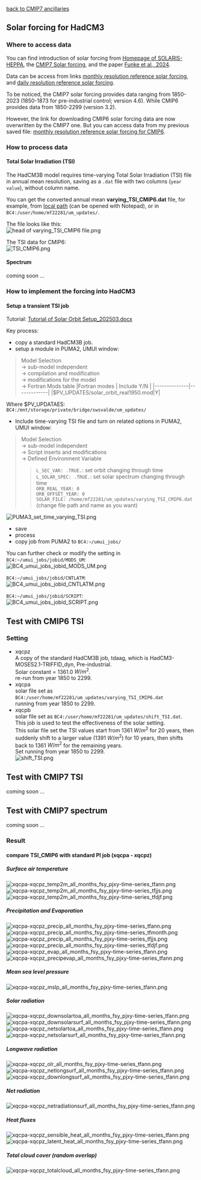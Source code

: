 [back to CMIP7 ancillaries](CMIP7_ancillaries.md)

## Solar forcing for HadCM3

### Where to access data
You can find introduction of solar forcing from [Homepage of SOLARIS-HEPPA](https://www.solarisheppa.kit.edu/index.php), the [CMIP7 Solar forcing](https://www.solarisheppa.kit.edu/75.php), and the paper [Funke et al., 2024](https://gmd.copernicus.org/articles/17/1217/2024/).

Data can be access from links [monthly resolution reference solar forcing](https://cloud.iaa.es/index.php/s/n7cacmRBjk5Gb8f), and [daily resolution reference solar forcing](https://cloud.iaa.es/index.php/s/nJFTPcnFwZ3smTo).


To be noticed, the CMIP7 solar forcing provides data ranging from 1850-2023 (1850-1873 for pre-industrial control; version 4.6). While CMIP6 provides data from 1850-2299 (version 3.2).

However, the link for downloading CMIP6 solar forcing data are now overwritten by the CMIP7 one. But you can access data from my previous saved file: [monthly resolution reference solar forcing for CMIP6](Attachments/CMIP7_fcg_solar/solarforcing-ref-mon_input4MIPs_solar_CMIP_SOLARIS-HEPPA-3-2_gn_18500101-22991231.nc).

### How to process data

#### Total Solar Irradiation (TSI)
The HadCM3B model requires time-varying Total Solar Irradiation (TSI) file in annual mean resolution, saving as a `.dat` file with two columns (`year value`), without column name.

You can get the converted annual mean **varying_TSI_CMIP6.dat** file, for example, from [local path](Attachments/CMIP7_fcg_solar/varying_TSI_CMIP6.dat) (can be opened with Notepad), or in `BC4:/user/home/mf22281/um_updates/`.

The file looks like this:  
![head of varying_TSI_CMIP6 file.png](<Attachments/CMIP7_fcg_solar/head of varying_TSI_CMIP6 file.png>)

The TSI data for CMIP6:  
![TSI_CMIP6.png](Attachments/CMIP7_fcg_solar/TSI_CMIP6.png)

#### Spectrum
coming soon ...

### How to implement the forcing into HadCM3

#### Setup a transient TSI job
Tutorial: [Tutorial of Solar Orbit Setup_202503.docx](<Attachments/CMIP7_fcg_solar/Tutorial of Solar Orbit Setup_202503.docx>)


Key process:
- copy a standard HadCM3B job. 
- setup a module in PUMA2, UMUI window:



> Model Selection  
-> sub-model independent  
-> compilation and modification  
-> modifications for the model  
-> Fortran Mods table
> |Fortran modes | Include Y/N |
> |--------------|-------------|
> |$PV_UPDATES/solar_orbit_real1950.mod|Y|


Where $PV_UPDATAES: `BC4:/mnt/storage/private/bridge/swsvalde/um_updates/`

- Include time-varying TSI file and turn on related options in PUMA2, UMUI window:
> Model Selection  
-> sub-model independent  
-> Script inserts and modifications  
-> Defined Environment Variable  
>> `L_SEC_VAR: .TRUE.`: set orbit changing through time  
>> `L_SOLAR_SPEC: .TRUE.`: set solar spectrum changing through time  
>> `ORB_REAL_YEAR: 0`  
>> `ORB_OFFSET_YEAR: 0`  
>> `SOLAR_FILE: /home/mf22281/um_updates/varying_TSI_CMIP6.dat` (change file path and name as you want)

![PUMA3_set_time_varying_TSI.png](Attachments/CMIP7_fcg_solar/PUMA3_set_time_varying_TSI.png)

- save
- process
- copy job from PUMA2 to `BC4:~/umui_jobs/`

You can further check or modify the setting in
`BC4:~/umui_jobs/jobid/MODS_UM`:  
![BC4_umui_jobs_jobid_MODS_UM.png](Attachments/CMIP7_fcg_solar/BC4_umui_jobs_jobid_MODS_UM.png)

`BC4:~/umui_jobs/jobid/CNTLATM`:  
![BC4_umui_jobs_jobid_CNTLATM.png](Attachments/CMIP7_fcg_solar/BC4_umui_jobs_jobid_CNTLATM.png)

`BC4:~/umui_jobs/jobid/SCRIPT`:  
![BC4_umui_jobs_jobid_SCRIPT.png](Attachments/CMIP7_fcg_solar/BC4_umui_jobs_jobid_SCRIPT.png)


## Test with CMIP6 TSI
### Setting
- xqcpz  
	A copy of the standard HadCM3B job, tdaag, which is HadCM3-MOSES2.1-TRIFFID_dyn, Pre-industrial.  
	Solar constant = 1361.0 $W/m^2$.  
	re-run from year 1850 to 2299.
- xqcpa  
	solar file set as `BC4:/user/home/mf22281/um_updates/varying_TSI_CMIP6.dat`  
	running from year 1850 to 2299.
- xqcpb  
	solar file set as `BC4:/user/home/mf22281/um_updates/shift_TSI.dat`.  
        This job is used to test the effectiveness of the solar setting.    
	This solar file set the TSI values start from 1361 $W/m^{2}$ for 20 years, then suddenly shift to a larger value (1391 $W/m^{2}$) for 10 years, then shifts back to 1361 $W/m^{2}$ for the remaining years.  
	Set running from year 1850 to 2299.  
	![shift_TSI.png](Attachments/CMIP7_fcg_solar/shift_TSI.png)


## Test with CMIP7 TSI
coming soon ...

## Test with CMIP7 spectrum
coming soon ...

### Result
#### compare TSI_CMIP6 with standard PI job (xqcpa - xqcpz)
##### Surface air temperature
![xqcpa-xqcpz_temp2m_all_months_fsy_pjxy-time-series_tfann.png](Attachments/CMIP7_fcg_solar/xqcpa-xqcpz_temp2m_all_months_fsy_pjxy-time-series_tfann.png)  
![xqcpa-xqcpz_temp2m_all_months_fsy_pjxy-time-series_tfjjs.png](Attachments/CMIP7_fcg_solar/xqcpa-xqcpz_temp2m_all_months_fsy_pjxy-time-series_tfjjs.png)  
![xqcpa-xqcpz_temp2m_all_months_fsy_pjxy-time-series_tfdjf.png](Attachments/CMIP7_fcg_solar/xqcpa-xqcpz_temp2m_all_months_fsy_pjxy-time-series_tfdjf.png)  

##### Precipitation and Evaporation
![xqcpa-xqcpz_precip_all_months_fsy_pjxy-time-series_tfann.png](Attachments/CMIP7_fcg_solar/xqcpa-xqcpz_precip_all_months_fsy_pjxy-time-series_tfann.png)  
![xqcpa-xqcpz_precip_all_months_fsy_pjxy-time-series_tfmonth.png](Attachments/CMIP7_fcg_solar/xqcpa-xqcpz_precip_all_months_fsy_pjxy-time-series_tfmonth.png)  
![xqcpa-xqcpz_precip_all_months_fsy_pjxy-time-series_tfjjs.png](Attachments/CMIP7_fcg_solar/xqcpa-xqcpz_precip_all_months_fsy_pjxy-time-series_tfjjs.png)  
![xqcpa-xqcpz_precip_all_months_fsy_pjxy-time-series_tfdjf.png](Attachments/CMIP7_fcg_solar/xqcpa-xqcpz_precip_all_months_fsy_pjxy-time-series_tfdjf.png)  
![xqcpa-xqcpz_evap_all_months_fsy_pjxy-time-series_tfann.png](Attachments/CMIP7_fcg_solar/xqcpa-xqcpz_evap_all_months_fsy_pjxy-time-series_tfann.png)  
![xqcpa-xqcpz_precipevap_all_months_fsy_pjxy-time-series_tfann.png](Attachments/CMIP7_fcg_solar/xqcpa-xqcpz_precipevap_all_months_fsy_pjxy-time-series_tfann.png)  

##### Mean sea level pressure
![xqcpa-xqcpz_mslp_all_months_fsy_pjxy-time-series_tfann.png](Attachments/CMIP7_fcg_solar/xqcpa-xqcpz_mslp_all_months_fsy_pjxy-time-series_tfann.png)  

##### Solar radiation
![xqcpa-xqcpz_downsolartoa_all_months_fsy_pjxy-time-series_tfann.png](Attachments/CMIP7_fcg_solar/xqcpa-xqcpz_downsolartoa_all_months_fsy_pjxy-time-series_tfann.png)  
![xqcpa-xqcpz_downsolarsurf_all_months_fsy_pjxy-time-series_tfann.png](Attachments/CMIP7_fcg_solar/xqcpa-xqcpz_downsolarsurf_all_months_fsy_pjxy-time-series_tfann.png)  
![xqcpa-xqcpz_netsolartoa_all_months_fsy_pjxy-time-series_tfann.png](Attachments/CMIP7_fcg_solar/xqcpa-xqcpz_netsolartoa_all_months_fsy_pjxy-time-series_tfann.png)  
![xqcpa-xqcpz_netsolarsurf_all_months_fsy_pjxy-time-series_tfann.png](Attachments/CMIP7_fcg_solar/xqcpa-xqcpz_netsolarsurf_all_months_fsy_pjxy-time-series_tfann.png)  

##### Longwave radiation
![xqcpa-xqcpz_olr_all_months_fsy_pjxy-time-series_tfann.png](Attachments/CMIP7_fcg_solar/xqcpa-xqcpz_olr_all_months_fsy_pjxy-time-series_tfann.png)  
![xqcpa-xqcpz_netlongsurf_all_months_fsy_pjxy-time-series_tfann.png](Attachments/CMIP7_fcg_solar/xqcpa-xqcpz_netlongsurf_all_months_fsy_pjxy-time-series_tfann.png)  
![xqcpa-xqcpz_downlongsurf_all_months_fsy_pjxy-time-series_tfann.png](Attachments/CMIP7_fcg_solar/xqcpa-xqcpz_downlongsurf_all_months_fsy_pjxy-time-series_tfann.png)  

##### Net radiation
![xqcpa-xqcpz_netradiationsurf_all_months_fsy_pjxy-time-series_tfann.png](Attachments/CMIP7_fcg_solar/xqcpa-xqcpz_netradiationsurf_all_months_fsy_pjxy-time-series_tfann.png)  


##### Heat fluxes
![xqcpa-xqcpz_sensible_heat_all_months_fsy_pjxy-time-series_tfann.png](Attachments/CMIP7_fcg_solar/xqcpa-xqcpz_sensible_heat_all_months_fsy_pjxy-time-series_tfann.png)  
![xqcpa-xqcpz_latent_heat_all_months_fsy_pjxy-time-series_tfann.png](Attachments/CMIP7_fcg_solar/xqcpa-xqcpz_latent_heat_all_months_fsy_pjxy-time-series_tfann.png)  

##### Total cloud cover (random overlap)
![xqcpa-xqcpz_totalcloud_all_months_fsy_pjxy-time-series_tfann.png](Attachments/CMIP7_fcg_solar/xqcpa-xqcpz_totalcloud_all_months_fsy_pjxy-time-series_tfann.png)  



